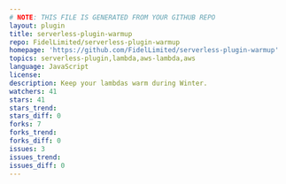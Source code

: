 ```yaml
---
# NOTE: THIS FILE IS GENERATED FROM YOUR GITHUB REPO
layout: plugin
title: serverless-plugin-warmup
repo: FidelLimited/serverless-plugin-warmup
homepage: 'https://github.com/FidelLimited/serverless-plugin-warmup'
topics: serverless-plugin,lambda,aws-lambda,aws
language: JavaScript
license: 
description: Keep your lambdas warm during Winter.
watchers: 41
stars: 41
stars_trend: 
stars_diff: 0
forks: 7
forks_trend: 
forks_diff: 0
issues: 3
issues_trend: 
issues_diff: 0
---
```


